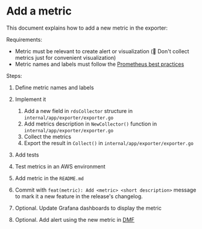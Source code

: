 # Add a metric

This document explains how to add a new metric in the exporter:

Requirements:

- Metric must be relevant to create alert or visualization (🚩 Don't collect metrics just for convenient visualization)
- Metric names and labels must follow the [Prometheus best practices](https://prometheus.io/docs/practices/naming/)

Steps:

1. Define metric names and labels

1. Implement it

    1. Add a new field in `rdsCollector` structure in `internal/app/exporter/exporter.go`
    1. Add metrics description in `NewCollector()` function in `internal/app/exporter/exporter.go`
    1. Collect the metrics
    1. Export the result in `Collect()` in `internal/app/exporter/exporter.go`

1. Add tests

1. Test metrics in an AWS environment

1. Add metric in the `README.md`

1. Commit with `feat(metric): Add <metric> <short description>` message to mark it a new feature in the release's changelog.

1. Optional. Update Grafana dashboards to display the metric

1. Optional. Add alert using the new metric in [DMF](https://github.com/qonto/database-monitoring-framework)
